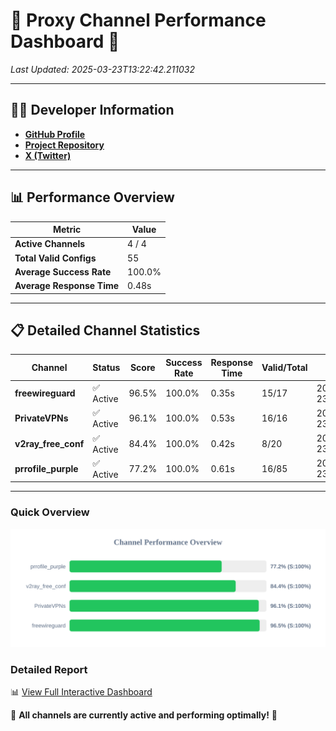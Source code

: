 # 🌟 Proxy Channel Performance Dashboard 🌟

_Last Updated: 2025-03-23T13:22:42.211032_

---

## 👩‍💻 Developer Information

- **[GitHub Profile](https://github.com/4n0nymou3)**  
- **[Project Repository](https://github.com/4n0nymou3/multi-proxy-config-fetcher)**  
- **[X (Twitter)](https://x.com/4n0nymou3)**  

---

## 📊 Performance Overview

| Metric                | Value       |
|-----------------------|-------------|
| **Active Channels**   | 4 / 4       |
| **Total Valid Configs** | 55          |
| **Average Success Rate** | 100.0%      |
| **Average Response Time** | 0.48s       |

---

## 📋 Detailed Channel Statistics

| Channel          | Status     | Score  | Success Rate | Response Time | Valid/Total | Last Success               |
|------------------|------------|--------|--------------|---------------|-------------|----------------------------|
| **freewireguard**  | ✅ Active  | 96.5%  | 100.0% | 0.35s         | 15/17       | 2025-03-23T13:22:42.209302 |
| **PrivateVPNs**  | ✅ Active  | 96.1%  | 100.0% | 0.53s         | 16/16       | 2025-03-23T13:22:41.835620 |
| **v2ray_free_conf**  | ✅ Active  | 84.4%  | 100.0% | 0.42s         | 8/20       | 2025-03-23T13:22:41.273236 |
| **prrofile_purple**  | ✅ Active  | 77.2%  | 100.0% | 0.61s         | 16/85       | 2025-03-23T13:22:40.767316 |

---

### Quick Overview
<div align="center">
  <a href="https://raw.githubusercontent.com/nullluser/NullRepo/refs/heads/main/assets/channel_stats_chart.svg">
    <img src="https://raw.githubusercontent.com/nullluser/NullRepo/refs/heads/main/assets/channel_stats_chart.svg" alt="Source Performance Statistics" width="800">
  </a>
</div>

### Detailed Report
📊 [View Full Interactive Dashboard](https://htmlpreview.github.io/?https://github.com/nullluser/NullRepo/blob/main/assets/performance_report.html)

🎉 **All channels are currently active and performing optimally!** 🎉
